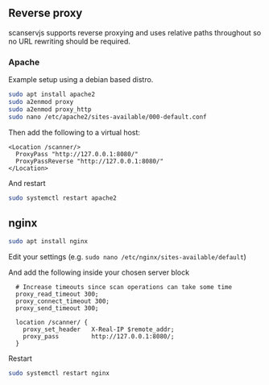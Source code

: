 ## Reverse proxy

scanservjs supports reverse proxying and uses relative paths throughout so no
URL rewriting should be required.

### Apache

Example setup using a debian based distro.

```sh
sudo apt install apache2
sudo a2enmod proxy
sudo a2enmod proxy_http
sudo nano /etc/apache2/sites-available/000-default.conf
```

Then add the following to a virtual host:

```
<Location /scanner/>
  ProxyPass "http://127.0.0.1:8080/"
  ProxyPassReverse "http://127.0.0.1:8080/"
</Location>
```

And restart

```sh
sudo systemctl restart apache2
```

## nginx

```sh
sudo apt install nginx
```

Edit your settings (e.g. `sudo nano /etc/nginx/sites-available/default`)

And add the following inside your chosen server block

```
  # Increase timeouts since scan operations can take some time
  proxy_read_timeout 300;
  proxy_connect_timeout 300;
  proxy_send_timeout 300;

  location /scanner/ {
    proxy_set_header   X-Real-IP $remote_addr;
    proxy_pass         http://127.0.0.1:8080/;
  }
```

Restart

```sh
sudo systemctl restart nginx
```
